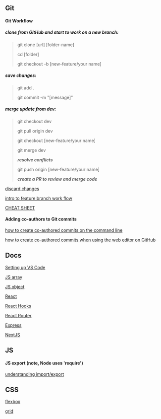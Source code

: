 ## Git

#### Git Workflow

##### clone from GitHub and start to work on a new branch:

> git clone [url] [folder-name]
>
> cd [folder]
>
> git checkout -b [new-feature/your name]

##### save changes:

> git add .
>
> git commit -m "[message]"

##### merge update from dev:

> git checkout dev
>
> git pull origin dev
>
> git checkout [new-feature/your name]
>
> git merge dev
>
> **_resolve conflicts_**
>
> git push origin [new-feature/your name]
>
> **_create a PR to review and merge code_**

[discard changes](https://www.atlassian.com/git/tutorials/resetting-checking-out-and-reverting)

[intro to feature branch work flow](https://www.atlassian.com/git/tutorials/comparing-workflows/feature-branch-workflow)

[CHEAT SHEET](https://www.atlassian.com/git/tutorials/atlassian-git-cheatsheet)

#### Adding co-authors to Git commits

[how to create co-authored commits on the command line](https://docs.github.com/en/pull-requests/committing-changes-to-your-project/creating-and-editing-commits/creating-a-commit-with-multiple-authors#creating-co-authored-commits-on-the-command-line)

[how to create co-authored commits when using the web editor on GitHub](https://docs.github.com/en/pull-requests/committing-changes-to-your-project/creating-and-editing-commits/creating-a-commit-with-multiple-authors#creating-co-authored-commits-on-github)

## Docs

[Setting up VS Code](https://code.visualstudio.com/Docs/setup/setup-overview)

[JS array](https://developer.mozilla.org/en-US/docs/Web/JavaScript/Reference/Global_Objects/Array)

[JS object](https://developer.mozilla.org/en-US/docs/Web/JavaScript/Reference/Global_Objects/Object)

[React](https://reactjs.org/docs/getting-started.html)

[React Hooks](https://reactjs.org/docs/hooks-intro.html)

[React Router](https://reactrouter.com/en/main/start/tutorial)

[Express](https://expressjs.com/)

[NextJS](https://nextjs.org/docs)

## JS

#### JS export (note, Node uses 'require')

[understanding import/export](https://www.digitalocean.com/community/tutorials/understanding-modules-and-import-and-export-statements-in-javascript)

## CSS

[flexbox](https://css-tricks.com/snippets/css/a-guide-to-flexbox/)

[grid](https://css-tricks.com/snippets/css/complete-guide-grid/)
